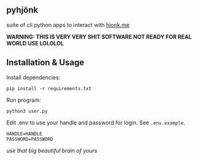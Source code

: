 ## pyhjönk

suite of cli python apps to interact with [hjonk.me](https://hjonk.me)

**WARNING: THIS IS VERY VERY SHIT SOFTWARE NOT READY FOR REAL WORLD USE LOLOLOL**

## Installation & Usage

Install dependencies:
```
pip install -r requirements.txt
```

Run program:
```
python3 user.py
```

Edit .env to use your handle and password for login. See `.env.example`.

```
HANDLE=HANDLE
PASSWORD=PASSWORD
```
*use that big beautiful brain of yours*
